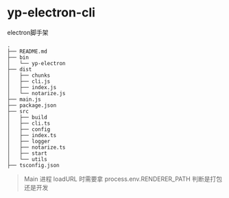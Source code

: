 # yp-electron-cli
electron脚手架

```
.
├── README.md
├── bin
│   └── yp-electron
├── dist
│   ├── chunks
│   ├── cli.js
│   ├── index.js
│   └── notarize.js
├── main.js
├── package.json
├── src
│   ├── build
│   ├── cli.ts
│   ├── config
│   ├── index.ts
│   ├── logger
│   ├── notarize.ts
│   ├── start
│   └── utils
├── tsconfig.json
```

> Main 进程 loadURL 时需要拿 process.env.RENDERER_PATH 判断是打包还是开发
